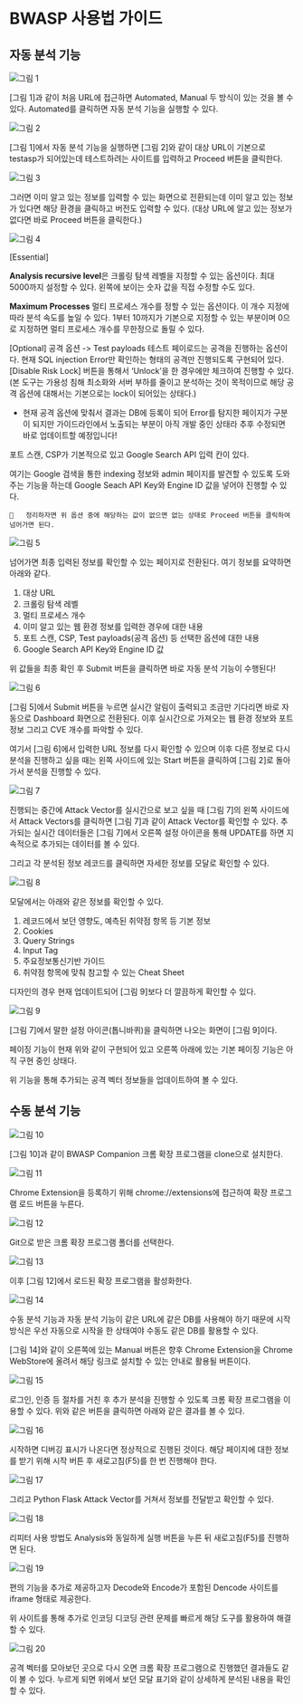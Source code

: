 # BWASP 사용법 가이드

## 자동 분석 기능

![그림 1](./assets/bwaspgit1.png)

[그림 1]과 같이 처음 URL에 접근하면 Automated, Manual 두 방식이 있는 것을 볼 수 있다.
Automated를 클릭하면 자동 분석 기능을 실행할 수 있다.

![그림 2](./assets/bwaspgit2.png)

[그림 1]에서 자동 분석 기능을 실행하면 [그림 2]와 같이 대상 URL이 기본으로 testasp가 되어있는데 테스트하려는 사이트를 입력하고 Proceed 버튼을 클릭한다.

![그림 3](./assets/bwaspgit3.png)

그러면 이미 알고 있는 정보를 입력할 수 있는 화면으로 전환되는데 이미 알고 있는 정보가 있다면 해당 환경을 클릭하고 버전도 입력할 수 있다. (대상 URL에 알고 있는 정보가 없다면 바로 Proceed 버튼을 클릭한다.)

![그림 4](./assets/bwaspgit4.png)

[Essential]

**Analysis recursive level**은 크롤링 탐색 레벨을 지정할 수 있는 옵션이다. 최대 5000까지 설정할 수 있다. 왼쪽에 보이는 숫자 값을 직접 수정할 수도 있다.

**Maximum Processes** 멀티 프로세스 개수를 정할 수 있는 옵션이다. 이 개수 지정에 따라 분석 속도를 높일 수 있다. 1부터 10까지가 기본으로 지정할 수 있는 부분이며 0으로 지정하면 멀티 프로세스 개수를 무한정으로 돌릴 수 있다.

[Optional]
공격 옵션 -> Test payloads
테스트 페이로드는 공격을 진행하는 옵션이다. 현재 SQL injection Error만 확인하는 형태의 공격만 진행되도록 구현되어 있다. [Disable Risk Lock] 버튼을 통해서 ‘Unlock’을 한 경우에만 체크하여 진행할 수 있다. (본 도구는 가용성 침해 최소화와 서버 부하를 줄이고 분석하는 것이 목적이므로 해당 공격 옵션에 대해서는 기본으로는 lock이 되어있는 상태다.)

-	현재 공격 옵션에 맞춰서 결과는 DB에 등록이 되어 Error를 탐지한 페이지가 구분이 되지만 가이드라인에서 노출되는 부분이 아직 개발 중인 상태라 추후 수정되면 바로 업데이트할 예정입니다!

포트 스캔, CSP가 기본적으로 있고 Google Search API 입력 칸이 있다.

여기는 Google 검색을 통한 indexing 정보와 admin 페이지를 발견할 수 있도록 도와주는 기능을 하는데 Google Seach API Key와 Engine ID 값을 넣어야 진행할 수 있다.

    	정리하자면 위 옵션 중에 해당하는 값이 없으면 없는 상태로 Proceed 버튼을 클릭하여 넘어가면 된다.

![그림 5](./assets/bwaspgit5.png)

넘어가면 최종 입력된 정보를 확인할 수 있는 페이지로 전환된다. 여기 정보를 요약하면 아래와 같다.

1.	대상 URL
2.	크롤링 탐색 레벨
3.	멀티 프로세스 개수
4.	이미 알고 있는 웹 환경 정보를 입력한 경우에 대한 내용
5.	포트 스캔, CSP, Test payloads(공격 옵션) 등 선택한 옵션에 대한 내용
6.	Google Search API Key와 Engine ID 값

위 값들을 최종 확인 후 Submit 버튼을 클릭하면 바로 자동 분석 기능이 수행된다!

![그림 6](./assets/bwaspgit6.png)

[그림 5]에서 Submit 버튼을 누르면 실시간 알림이 출력되고 조금만 기다리면 바로 자동으로 Dashboard 화면으로 전환된다. 이후 실시간으로 가져오는 웹 환경 정보와 포트 정보 그리고 CVE 개수를 파악할 수 있다.

여기서 [그림 6]에서 입력한 URL 정보를 다시 확인할 수 있으며 이후 다른 정보로 다시 분석을 진행하고 싶을 때는 왼쪽 사이드에 있는 Start 버튼을 클릭하여 [그림 2]로 돌아가서 분석을 진행할 수 있다.

![그림 7](./assets/bwaspgit7.png)

진행되는 중간에 Attack Vector를 실시간으로 보고 싶을 때 [그림 7]의 왼쪽 사이드에서 Attack Vectors를 클릭하면 [그림 7]과 같이 Attack Vector를 확인할 수 있다. 추가되는 실시간 데이터들은 [그림 7]에서 오른쪽 설정 아이콘을 통해 UPDATE를 하면 지속적으로 추가되는 데이터를 볼 수 있다.

그리고 각 분석된 정보 레코드를 클릭하면 자세한 정보를 모달로 확인할 수 있다.

![그림 8](./assets/bwaspgit8.png)

모달에서는 아래와 같은 정보를 확인할 수 있다.
1.	레코드에서 보던 영향도, 예측된 취약점 항목 등 기본 정보
2.	Cookies
3.	Query Strings
4.	Input Tag
5.	주요정보통신기반 가이드
6.	취약점 항목에 맞춰 참고할 수 있는 Cheat Sheet

디자인의 경우 현재 업데이트되어 [그림 9]보다 더 깔끔하게 확인할 수 있다.

![그림 9](./assets/bwaspgit9.png)

[그림 7]에서 말한 설정 아이콘(톱니바퀴)을 클릭하면 나오는 화면이 [그림 9]이다.

페이징 기능이 현재 위와 같이 구현되어 있고 오른쪽 아래에 있는 기본 페이징 기능은 아직 구현 중인 상태다.

위 기능을 통해 추가되는 공격 벡터 정보들을 업데이트하여 볼 수 있다.

## 수동 분석 기능

![그림 10](./assets/crxgit0.png)

[그림 10]과 같이 BWASP Companion 크롬 확장 프로그램을 clone으로 설치한다.

![그림 11](./assets/crxgit1.png)

Chrome Extension을 등록하기 위해 chrome://extensions에 접근하여 확장 프로그램 로드 버튼을 누른다.

![그림 12](./assets/crxgit2.png)

Git으로 받은 크롬 확장 프로그램 폴더를 선택한다.

![그림 13](./assets/crxgit3.png)

이후 [그림 12]에서 로드된 확장 프로그램을 활성화한다.

![그림 14](./assets/bwaspgit1.png)

수동 분석 기능과 자동 분석 기능이 같은 URL에 같은 DB를 사용해야 하기 때문에 시작 방식은 우선 자동으로 시작을 한 상태여야 수동도 같은 DB를 활용할 수 있다.

[그림 14]와 같이 오른쪽에 있는 Manual 버튼은 향후 Chrome Extension을 Chrome WebStore에 올려서 해당 링크로 설치할 수 있는 안내로 활용될 버튼이다.

![그림 15](./assets/crxgit4.png)

로그인, 인증 등 절차를 거친 후 추가 분석을 진행할 수 있도록 크롬 확장 프로그램을 이용할 수 있다. 위와 같은 버튼을 클릭하면 아래와 같은 결과를 볼 수 있다.

![그림 16](./assets/crxgit5.png)

시작하면 디버깅 표시가 나온다면 정상적으로 진행된 것이다. 해당 페이지에 대한 정보를 받기 위해 시작 버튼 후 새로고침(F5)를 한 번 진행해야 한다.

![그림 17](./assets/crxgit6.png)

그리고 Python Flask Attack Vector를 거쳐서 정보를 전달받고 확인할 수 있다.

![그림 18](./assets/crxgit7.png)

리피터 사용 방법도 Analysis와 동일하게 실행 버튼을 누른 뒤 새로고침(F5)를 진행하면 된다.

![그림 19](./assets/crxgit8.png)

편의 기능을 추가로 제공하고자 Decode와 Encode가 포함된 Dencode 사이트를 iframe 형태로 제공한다.

위 사이트를 통해 추가로 인코딩 디코딩 관련 문제를 빠르게 해당 도구를 활용하여 해결할 수 있다.

![그림 20](./assets/crxgit9.png)

공격 벡터를 모아보던 곳으로 다시 오면 크롬 확장 프로그램으로 진행했던 결과들도 같이 볼 수 있다. 누르게 되면 위에서 보던 모달 표기와 같이 상세하게 분석된 내용을 확인할 수 있다.